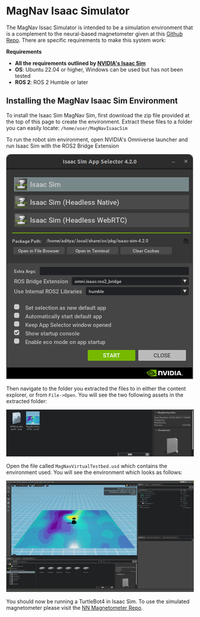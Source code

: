 # MagNav Isaac Simulator

The MagNav Issac Simulator is intended to be a simulation environment that is a complement to the neural-based magnetometer given at this [Github Repo](https://github.com/aprilab-uf/nn_magnetometer.git). There are specific requirements to make this system work:

**Requirements**

* **All the requirements outlined by [NVIDIA's Isaac Sim](https://docs.omniverse.nvidia.com/isaacsim/latest/installation/requirements.html)**
* **OS**: Ubuntu 22.04 or higher, Windows can be used but has not been tested
* **ROS 2**: ROS 2 Humble or later



## Installing the MagNav Isaac Sim Environment

To install the Isaac Sim MagNav Sim, first download the zip file provided at the top of this page to create the environment. Extract these files to a folder you can easily locate: `/home/user/MagNavIsaacSim`

To run the robot sim environment, open NVIDIA's Omniverse launcher and run Isaac Sim with the ROS2 Bridge Extension

![Isaac Sim Launcher](images/IsaacSimLauncher.png)

Then navigate to the folder you extracted the files to in either the content explorer, or from `File->Open`. You will see the two following assets in the extracted folder:

![Isaac Assets](images/ContentTab.png)

Open the file called `MagNavVirtualTestbed.usd` which contains the environment used. You will see the environment which looks as follows:

![Isaac Testbed](images/VirtualTestbedLayout.png)

You should now be running a TurtleBot4 in Isaac Sim. To use the simulated magnetometer please visit the [NN Magnetometer Repo](https://github.com/aprilab-uf/nn_magnetometer.git).